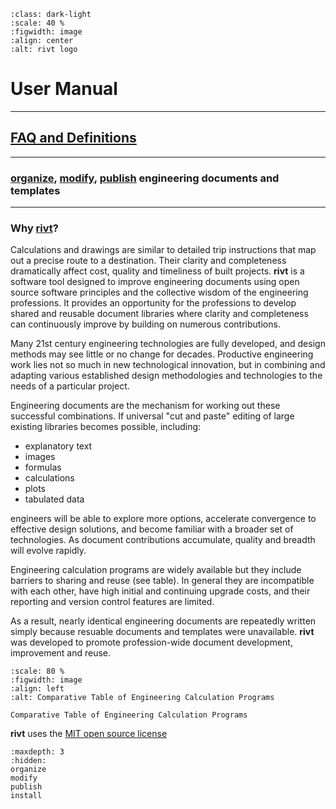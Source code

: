 

```{figure} _static/img/riv-dark9e.png
:class: dark-light
:scale: 40 %
:figwidth: image
:align: center
:alt: rivt logo
```

# User Manual

<hr>

## [FAQ and Definitions](terms.md)

<hr>

### [organize](organize.md), [modify](modify.md), [publish](publish.md) engineering documents and templates

<hr> 


### Why [**rivt**](terms.md#rivt)?

Calculations and drawings are similar to detailed trip instructions that map
out a precise route to a destination. Their clarity and completeness dramatically
affect cost, quality and timeliness of built projects. **rivt** is a software
tool designed to improve engineering documents using open source software
principles and the collective wisdom of the engineering professions. It
provides an opportunity for the professions to develop shared and
reusable document libraries where clarity and completeness can continuously
improve by building on numerous contributions.

Many 21st century engineering technologies are fully developed, and design
methods may see little or no change for decades. Productive engineering work
lies not so much in new technological innovation, but in combining and
adapting various established design methodologies and technologies to the needs
of a particular project.

Engineering documents are the mechanism for working out these successful
combinations. If universal "cut and paste" editing of large existing libraries
becomes possible, including:

- explanatory text
- images
- formulas
- calculations
- plots
- tabulated data 

engineers will be able to explore more options, accelerate convergence to
effective design solutions, and become familiar with a broader set of
technologies. As document contributions accumulate, quality and breadth will
evolve rapidly.

Engineering calculation programs are widely available but they include barriers
to sharing and reuse (see table). In general they are incompatible with each
other, have high initial and continuing upgrade costs, and their reporting and
version control features are limited.

As a result, nearly identical engineering documents are repeatedly written
simply because resuable documents and templates were unavailable. **rivt** was
developed to promote profession-wide document development, improvement and
reuse.

```{figure} _static/img/table1.png
:scale: 80 %
:figwidth: image
:align: left
:alt: Comparative Table of Engineering Calculation Programs

Comparative Table of Engineering Calculation Programs
```

**rivt** uses the [MIT open source license](https://opensource.org/license/mit/)

```{toctree}
:maxdepth: 3
:hidden:
organize
modify
publish
install
```
